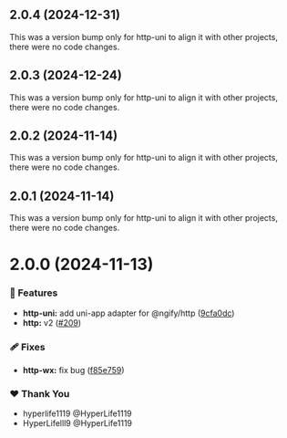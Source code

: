 ## 2.0.4 (2024-12-31)

This was a version bump only for http-uni to align it with other projects, there were no code changes.

## 2.0.3 (2024-12-24)

This was a version bump only for http-uni to align it with other projects, there were no code changes.

## 2.0.2 (2024-11-14)

This was a version bump only for http-uni to align it with other projects, there were no code changes.

## 2.0.1 (2024-11-14)

This was a version bump only for http-uni to align it with other projects, there were no code changes.

# 2.0.0 (2024-11-13)

### 🚀 Features

- **http-uni:** add uni-app adapter for @ngify/http ([9cfa0dc](https://github.com/ngify/ngify/commit/9cfa0dc))
- **http:** v2 ([#209](https://github.com/ngify/ngify/pull/209))

### 🩹 Fixes

- **http-wx:** fix bug ([f85e759](https://github.com/ngify/ngify/commit/f85e759))

### ❤️  Thank You

- hyperlife1119 @HyperLife1119
- HyperLifelll9 @HyperLife1119
